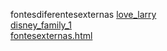 fontesdiferentesexternas 
<a href='https://gabrielryanft.github.io/learning/cursoemvideo/htmlecss/css/fontes1/fontesdiferentesexternas/love_larry/' target='_blank' rel='next'>love_larry</a><br/>
<a href='https://gabrielryanft.github.io/learning/cursoemvideo/htmlecss/css/fontes1/fontesdiferentesexternas/disney_family_1/' target='_blank' rel='next'>disney_family_1</a><br/>
<a href='https://gabrielryanft.github.io/learning/cursoemvideo/htmlecss/css/fontes1/fontesdiferentesexternas/fontesexternas.html/' target='_blank' rel='next'>fontesexternas.html</a><br/>
